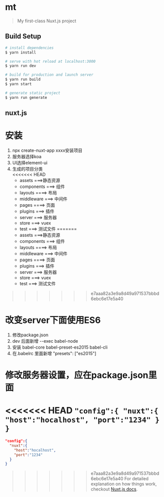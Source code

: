 # mt

> My first-class Nuxt.js project

## Build Setup

``` bash
# install dependencies
$ yarn install

# serve with hot reload at localhost:3000
$ yarn run dev

# build for production and launch server
$ yarn run build
$ yarn start

# generate static project
$ yarn run generate
```
## nuxt.js
# 安装
  1. npx create-nuxt-app xxxx安装项目
  2. 服务器选择koa
  3. UI选择element-ui
  4. 生成的项目分类  
<<<<<<< HEAD
      - assets ===>静态资源
      - components ===> 组件
      - layouts ====> 布局
      - middleware ===> 中间件
      - pages ====> 页面
      - plugins ===> 插件
      - server ===> 服务器
      - store ===> vuex
      - test ===> 测试文件 
=======
     - assets ===>静态资源
     - components ===> 组件
     - layouts ====> 布局
     - middleware ===> 中间件
     - pages ====> 页面
     - plugins ===> 插件
     - server ===> 服务器
     - store ===> vuex
     - test ===> 测试文件 
>>>>>>> e7aaa82a3e9a8d49a971537bbbd6ebc6e17e5a40
# 改变server下面使用ES6
  1. 修改package.json
  2. dev 后面新增 --exec babel-node
  3. 安装 babel-core babel-preset-es2015 babel-cli
  4. 在.babelrc 里面新增 "presets": ["es2015"]
# 修改服务器设置，应在package.json里面
<<<<<<< HEAD
    ```
      "config":{
        "nuxt":{
          "host":"hocalhost",
          "port":"1234"
        }
      }
    ```
=======
  ``` .json
  "config":{
    "nuxt":{
      "host":"hocalhost",
      "port":"1234"
    }
  }
  ```
>>>>>>> e7aaa82a3e9a8d49a971537bbbd6ebc6e17e5a40
For detailed explanation on how things work, checkout [Nuxt.js docs](https://nuxtjs.org).

